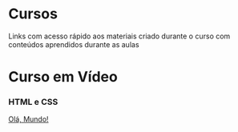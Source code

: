 # Cursos

<p> Links com acesso rápido aos materiais criado durante o curso com conteúdos aprendidos durante as aulas </p>

# Curso em Vídeo
<h3> HTML e CSS </h3>
<a href="https://mateusjustino.github.io/cursos/cursoemvideo/htmlcss/001/index.html">Olá, Mundo!</a>
